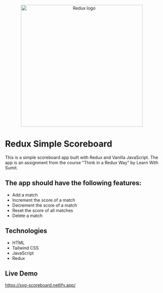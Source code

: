 <p align="center">
    <img src="https://raw.githubusercontent.com/reduxjs/redux/master/logo/logo-title-light.png" alt="Redux logo" width="400" />
</p>

# Redux Simple Scoreboard
This is a simple scoreboard app built with Redux and Vanilla JavaScript. The app is an assignment from the course "Think in a Redux Way" by Learn With Sumit.

## The app should have the following features:
- Add a match
- Increment the score of a match
- Decrement the score of a match
- Reset the score of all matches
- Delete a match

## Technologies
- HTML
- Tailwind CSS
- JavaScript
- Redux

## Live Demo
https://ssg-scoreboard.netlify.app/

